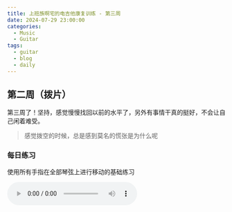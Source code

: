 ```yaml
---
title: 上班族啊宅的电吉他康复训练 - 第三周
date: 2024-07-29 23:00:00
categories:
  - Music
  - Guitar
tags:
  - guitar
  - blog
  - daily
---
```


## 第二周（拨片）

第三周了！坚持，感觉慢慢找回以前的水平了，另外有事情干真的挺好，不会让自己闲着难受。

 
> 感觉拨空的时候，总是感到莫名的慌张是为什么呢

<!-- more -->

### 每日练习

使用所有手指在全部琴弦上进行移动的基础练习

<audio controls src="/guitar/daily-3.mp3" />

### 周一

上行时：食指 → 无名指 → 中指 → 小指；下行时：小指 → 中指 → 无名指 → 食指

<audio controls src="/guitar/2024-07-29.mp3" />

### 周二

上行时：食指 → 小指 → 中指 → 无名指；下行时：小指 → 食指 → 无名指 → 中指

<audio controls src="/guitar/2024-07-30.mp3" />
